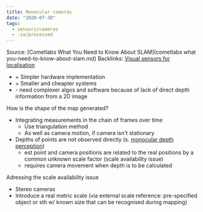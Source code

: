 ```yaml
---
title: Monocular cameras
date: "2020-07-30"
tags:
  - sensors/cameras
  - -sa/processed
---
```


Source: [Cometlabs What You Need to Know About SLAM](cometlabs what you-need-to-know-about-slam.md)
Backlinks: [Visual sensors for localisation](visual-sensors-for-localisation.md)

*   \+ Simpler hardware implementation
*   \+ Smaller and cheapter systems
*   \- need complexer algos and software because of lack of direct depth information from a 2D image

How is the shape of the map generated?

*   Integrating measurements in the chain of frames over time
    *   Use triangulation method
    *   As well as camera motion, if camera isn't stationary
*   Depths of points are not observed directly (s. [monocular depth perception](monocular-depth-perception.md))
    *   est point and camera positions are related to the real positions by a common unknown scale factor (scale availability issue)
    *   requires camera movement when depth is to be calculated

Adressing the scale availability issue

*   Stereo cameras
*   Introduce a real metric scale (via external scale reference: pre-specified object or sth w/ known size that can be recognised during mapping)

